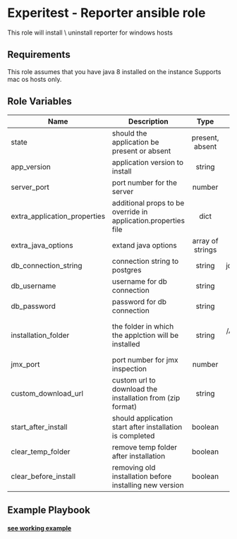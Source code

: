 Experitest - Reporter ansible role
=========

This role will install \ uninstall reporter for windows hosts

Requirements
------------

This role assumes that you have java 8 installed on the instance
Supports mac os hosts only.

Role Variables
--------------

| Name | Description | Type | Default | Required |
|------|-------------|:----:|:-----:|:-----:|
| state | should the application be present or absent | present, absent | present | no |
| app_version | application version to install | string | 12.5.912 | no |
| server_port | port number for the server | number | 8084 | no |
| extra_application_properties | additional props to be override in application.properties file | dict | {} | no |
| extra_java_options | extand java options | array of strings | [] | no |
| db_connection_string | connection string to postgres | string | jdbc:postgresql://localhost:5432/reporter | no |
| db_username | username for db connection | string | postgres | no |
| db_password | password for db connection | string |  | yes |
| installation_folder | the folder in which the applction will be installed | string | for mac: /Applications/Experitest/reporter-version <br> for windows: C:\\Experitest\\reporter-version  | no |
| jmx_port | port number for jmx inspection | number | 51238 | no |
| custom_download_url | custom url to download the installation from (zip format) | string |  | no |
| start_after_install | should application start after installation is completed | boolean | True | no |
| clear_temp_folder | remove temp folder after installation | boolean | False | no |
| clear_before_install | removing old installation before installing new version | boolean | False | no |

Example Playbook
----------------

#### [see working example](/example)
